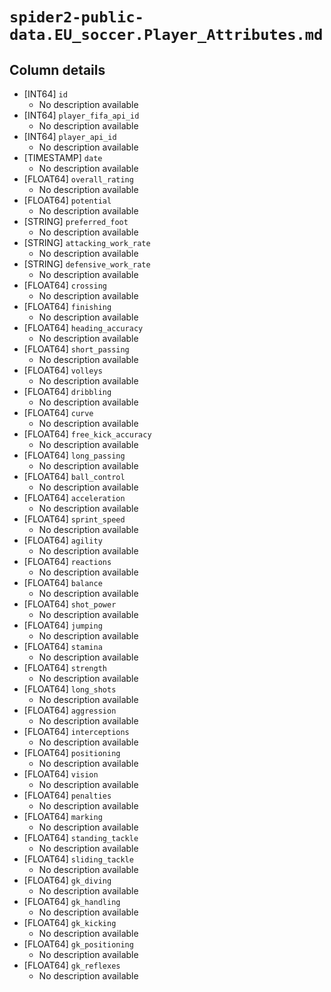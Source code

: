 # `spider2-public-data.EU_soccer.Player_Attributes.md`

## Column details

* [INT64]    `id`
  - No description available
* [INT64]    `player_fifa_api_id`
  - No description available
* [INT64]    `player_api_id`
  - No description available
* [TIMESTAMP]    `date`
  - No description available
* [FLOAT64]    `overall_rating`
  - No description available
* [FLOAT64]    `potential`
  - No description available
* [STRING]    `preferred_foot`
  - No description available
* [STRING]    `attacking_work_rate`
  - No description available
* [STRING]    `defensive_work_rate`
  - No description available
* [FLOAT64]    `crossing`
  - No description available
* [FLOAT64]    `finishing`
  - No description available
* [FLOAT64]    `heading_accuracy`
  - No description available
* [FLOAT64]    `short_passing`
  - No description available
* [FLOAT64]    `volleys`
  - No description available
* [FLOAT64]    `dribbling`
  - No description available
* [FLOAT64]    `curve`
  - No description available
* [FLOAT64]    `free_kick_accuracy`
  - No description available
* [FLOAT64]    `long_passing`
  - No description available
* [FLOAT64]    `ball_control`
  - No description available
* [FLOAT64]    `acceleration`
  - No description available
* [FLOAT64]    `sprint_speed`
  - No description available
* [FLOAT64]    `agility`
  - No description available
* [FLOAT64]    `reactions`
  - No description available
* [FLOAT64]    `balance`
  - No description available
* [FLOAT64]    `shot_power`
  - No description available
* [FLOAT64]    `jumping`
  - No description available
* [FLOAT64]    `stamina`
  - No description available
* [FLOAT64]    `strength`
  - No description available
* [FLOAT64]    `long_shots`
  - No description available
* [FLOAT64]    `aggression`
  - No description available
* [FLOAT64]    `interceptions`
  - No description available
* [FLOAT64]    `positioning`
  - No description available
* [FLOAT64]    `vision`
  - No description available
* [FLOAT64]    `penalties`
  - No description available
* [FLOAT64]    `marking`
  - No description available
* [FLOAT64]    `standing_tackle`
  - No description available
* [FLOAT64]    `sliding_tackle`
  - No description available
* [FLOAT64]    `gk_diving`
  - No description available
* [FLOAT64]    `gk_handling`
  - No description available
* [FLOAT64]    `gk_kicking`
  - No description available
* [FLOAT64]    `gk_positioning`
  - No description available
* [FLOAT64]    `gk_reflexes`
  - No description available

